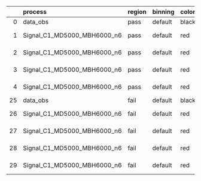 |    | process                     | region   | binning   | color   | process_type   |   scale | variation   | source_filename                                                      | source_histname    | alias                       | title     |   combine_idx |     lnN |   shapes | syst_type   | direction   | variation_alias   |
|---:|:----------------------------|:---------|:----------|:--------|:---------------|--------:|:------------|:---------------------------------------------------------------------|:-------------------|:----------------------------|:----------|--------------:|--------:|---------:|:------------|:------------|:------------------|
|  0 | data_obs                    | pass     | default   | black   | DATA           |       1 | nominal     | ./histograms_for_2DAlphabet_v18//BH_Data.root                        | hpass              | Data                        | Data      |           nan | nan     |      nan | nan         | nan         | nan               |
|  1 | Signal_C1_MD5000_MBH6000_n6 | pass     | default   | red     | SIGNAL         |       1 | lumi        | ./histograms_for_2DAlphabet_v18//BH_Signal_C1_MD5000_MBH6000_n6.root | hpass              | Signal_C1_MD5000_MBH6000_n6 | BH signal |           nan |   1.016 |      nan | lnN         | nan         | nan               |
|  2 | Signal_C1_MD5000_MBH6000_n6 | pass     | default   | red     | SIGNAL         |       1 | SVM         | ./histograms_for_2DAlphabet_v18//BH_Signal_C1_MD5000_MBH6000_n6.root | hpass_SVMsyst_up   | Signal_C1_MD5000_MBH6000_n6 | BH signal |           nan | nan     |        1 | shapes      | Up          | SVMsyst           |
|  3 | Signal_C1_MD5000_MBH6000_n6 | pass     | default   | red     | SIGNAL         |       1 | SVM         | ./histograms_for_2DAlphabet_v18//BH_Signal_C1_MD5000_MBH6000_n6.root | hpass_SVMsyst_down | Signal_C1_MD5000_MBH6000_n6 | BH signal |           nan | nan     |        1 | shapes      | Down        | SVMsyst           |
|  4 | Signal_C1_MD5000_MBH6000_n6 | pass     | default   | red     | SIGNAL         |       1 | nominal     | ./histograms_for_2DAlphabet_v18//BH_Signal_C1_MD5000_MBH6000_n6.root | hpass              | Signal_C1_MD5000_MBH6000_n6 | BH signal |           nan | nan     |      nan | nan         | nan         | nan               |
| 25 | data_obs                    | fail     | default   | black   | DATA           |       1 | nominal     | ./histograms_for_2DAlphabet_v18//BH_Data.root                        | hfail              | Data                        | Data      |           nan | nan     |      nan | nan         | nan         | nan               |
| 26 | Signal_C1_MD5000_MBH6000_n6 | fail     | default   | red     | SIGNAL         |       1 | lumi        | ./histograms_for_2DAlphabet_v18//BH_Signal_C1_MD5000_MBH6000_n6.root | hfail              | Signal_C1_MD5000_MBH6000_n6 | BH signal |           nan |   1.016 |      nan | lnN         | nan         | nan               |
| 27 | Signal_C1_MD5000_MBH6000_n6 | fail     | default   | red     | SIGNAL         |       1 | SVM         | ./histograms_for_2DAlphabet_v18//BH_Signal_C1_MD5000_MBH6000_n6.root | hfail_SVMsyst_up   | Signal_C1_MD5000_MBH6000_n6 | BH signal |           nan | nan     |        1 | shapes      | Up          | SVMsyst           |
| 28 | Signal_C1_MD5000_MBH6000_n6 | fail     | default   | red     | SIGNAL         |       1 | SVM         | ./histograms_for_2DAlphabet_v18//BH_Signal_C1_MD5000_MBH6000_n6.root | hfail_SVMsyst_down | Signal_C1_MD5000_MBH6000_n6 | BH signal |           nan | nan     |        1 | shapes      | Down        | SVMsyst           |
| 29 | Signal_C1_MD5000_MBH6000_n6 | fail     | default   | red     | SIGNAL         |       1 | nominal     | ./histograms_for_2DAlphabet_v18//BH_Signal_C1_MD5000_MBH6000_n6.root | hfail              | Signal_C1_MD5000_MBH6000_n6 | BH signal |           nan | nan     |      nan | nan         | nan         | nan               |